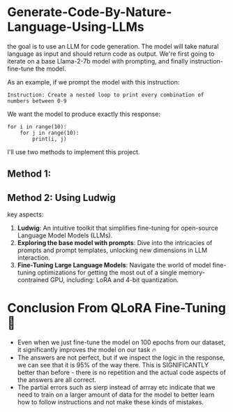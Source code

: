 # Generate-Code-By-Nature-Language-Using-LLMs

the goal is to use an LLM for code generation. The model will take natural language as input and should return code as output. We're first going to iterate on a base Llama-2-7b model with prompting, and finally instruction-fine-tune the model.

As an example, if we prompt the model with this instruction:

```
Instruction: Create a nested loop to print every combination of numbers between 0-9
```

We want the model to produce exactly this response:

```
for i in range(10):
    for j in range(10):
        print(i, j)
```

I'll use two methods to implement this project.

## Method 1: 

## Method 2: Using Ludwig

key aspects:

1. **Ludwig**: An intuitive toolkit that simplifies fine-tuning for open-source Language Model Models (LLMs).
2. **Exploring the base model with prompts**: Dive into the intricacies of prompts and prompt templates, unlocking new dimensions in LLM interaction.
3. **Fine-Tuning Large Language Models**: Navigate the world of model fine-tuning optimizations for getting the most out of a single memory-contrained GPU, including: LoRA and 4-bit quantization.

# Conclusion From QLoRA Fine-Tuning 🔎

* Even when we just fine-tune the model on 100 epochs from our dataset, it significantly improves the model on our task 🔥
* The answers are not perfect, but if we inspect the logic in the response, we can see that it is 95% of the way there. This is SIGNIFICANTLY better than before - there is no repetition and the actual code aspects of the answers are all correct.
* The partial errors such as sierp instead of arrray etc indicate that we need to train on a larger amount of data for the model to better learn how to follow instructions and not make these kinds of mistakes.
